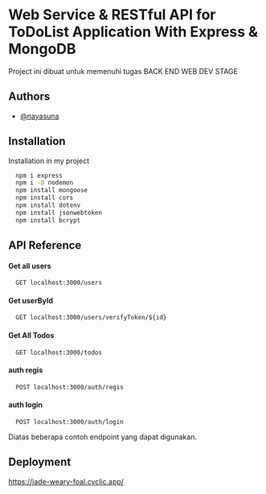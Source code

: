 
# Web Service & RESTful API for ToDoList Application With Express & MongoDB

Project ini dibuat untuk memenuhi tugas BACK END WEB DEV STAGE

## Authors

- [@nayasuna](https://github.com/nayasuna/todolistExpressMongoose)


## Installation

Installation in my project

```bash
  npm i express
  npm i -D nodemon
  npm install mongoose
  npm install cors
  npm install dotenv
  npm install jsonwebtoken
  npm install bcrypt
```
    
## API Reference

#### Get all users

```http
  GET localhost:3000/users
```

#### Get userById

```http
  GET localhost:3000/users/verifyToken/${id}
```

#### Get All Todos

```http
  GET localhost:3000/todos
```

#### auth regis

```http
  POST localhost:3000/auth/regis
 ``` 
#### auth login

```http
  POST localhost:3000/auth/login
 ``` 


Diatas beberapa contoh endpoint yang dapat digunakan.


## Deployment

https://jade-weary-foal.cyclic.app/
